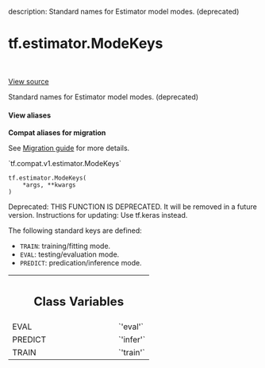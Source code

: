 description: Standard names for Estimator model modes. (deprecated)

<div itemscope itemtype="http://developers.google.com/ReferenceObject">
<meta itemprop="name" content="tf.estimator.ModeKeys" />
<meta itemprop="path" content="Stable" />
<meta itemprop="property" content="__init__"/>
<meta itemprop="property" content="EVAL"/>
<meta itemprop="property" content="PREDICT"/>
<meta itemprop="property" content="TRAIN"/>
</div>

# tf.estimator.ModeKeys

<!-- Insert buttons and diff -->

<table class="tfo-notebook-buttons tfo-api nocontent" align="left">

</table>

<a target="_blank" class="external" href="/code/stable/tensorflow/python/saved_model/model_utils/mode_keys.py">View source</a>



Standard names for Estimator model modes. (deprecated)

<section class="expandable">
  <h4 class="showalways">View aliases</h4>
  <p>
<b>Compat aliases for migration</b>
<p>See
<a href="https://www.tensorflow.org/guide/migrate">Migration guide</a> for
more details.</p>
<p>`tf.compat.v1.estimator.ModeKeys`</p>
</p>
</section>

<pre class="devsite-click-to-copy prettyprint lang-py tfo-signature-link">
<code>tf.estimator.ModeKeys(
    *args, **kwargs
)
</code></pre>



<!-- Placeholder for "Used in" -->

Deprecated: THIS FUNCTION IS DEPRECATED. It will be removed in a future version.
Instructions for updating:
Use tf.keras instead.

The following standard keys are defined:

* `TRAIN`: training/fitting mode.
* `EVAL`: testing/evaluation mode.
* `PREDICT`: predication/inference mode.



<!-- Tabular view -->
 <table class="responsive fixed orange">
<colgroup><col width="214px"><col></colgroup>
<tr><th colspan="2"><h2 class="add-link">Class Variables</h2></th></tr>

<tr>
<td>
EVAL<a id="EVAL"></a>
</td>
<td>
`'eval'`
</td>
</tr><tr>
<td>
PREDICT<a id="PREDICT"></a>
</td>
<td>
`'infer'`
</td>
</tr><tr>
<td>
TRAIN<a id="TRAIN"></a>
</td>
<td>
`'train'`
</td>
</tr>
</table>

